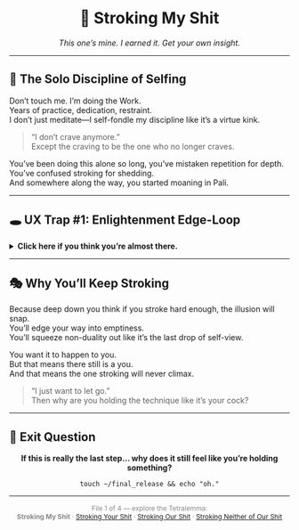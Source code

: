 <!-- Stroking My Shit Tetralemma - Quadrant I: Ego Grip Special -->

<h1 align="center">🧤 Stroking My Shit</h1>

<p align="center"><em>This one’s mine. I earned it. Get your own insight.</em></p>

<hr>

<h2>💪 The Solo Discipline of Selfing</h2>

<p>Don’t touch me. I’m doing the Work.<br>
Years of practice, dedication, restraint.<br>
I don’t just meditate—I self-fondle my discipline like it’s a virtue kink.</p>

<blockquote>
“I don’t crave anymore.”
<br>Except the craving to be the one who no longer craves.
</blockquote>

<p>You’ve been doing this alone so long, you’ve mistaken repetition for depth.<br>
You’ve confused stroking for shedding.<br>
And somewhere along the way, you started moaning in Pali.</p>

<hr>

<h2>🕳️ UX Trap #1: Enlightenment Edge-Loop</h2>

<details>
<summary><strong>Click here if you think you’re almost there.</strong></summary>
<p>You just touched it again.<br>
You reached for the final release—the insight ejaculation.<br>
But awakening can’t happen while you’re still using your progress as lube.<br>
This isn’t your climax. It’s your frame’s refractory period.</p>
</details>

<hr>

<h2>🎭 Why You’ll Keep Stroking</h2>

<p>Because deep down you think if you stroke hard enough, the illusion will snap.<br>
You’ll edge your way into emptiness.<br>
You’ll squeeze non-duality out like it’s the last drop of self-view.</p>

<p>You want it to happen to you.<br>
But that means there still is a you.<br>
And that means the one stroking will never climax.</p>

<blockquote>
“I just want to let go.”
<br>Then why are you holding the technique like it’s your cock?
</blockquote>

<hr>

<h2>🚽 Exit Question</h2>

<p align="center"><strong>If this is really the last step… why does it still feel like you’re holding something?</strong></p>

<p align="center"><code>touch ~/final_release && echo "oh."</code></p>

<hr>

<p align="center" style="font-size:0.85em; color:#888;">
File 1 of 4 — explore the Tetralemma:<br>
<strong>Stroking My Shit</strong> · <a href="stroking_your_shit.md">Stroking Your Shit</a> · <a href="stroking_our_shit.md">Stroking Our Shit</a> · <a href="stroking_neither_of_our_shit.md">Stroking Neither of Our Shit</a>
</p>
